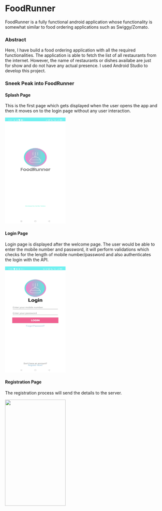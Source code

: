 # FoodRunner
FoodRunner is a fully functional android application whose functionality is somewhat similar to food ordering applications such as Swiggy/Zomato.
### Abstract
Here, I have build a food ordering application with all the required functionalities. The application is able to fetch the list of all restaurants from the internet. However, the name of restaurants or dishes availabe are just for show and do not have any actual presence. I used Android Studio to develop this project.
### Sneek Peak into FoodRunner
<h4>Splash Page</h4>
<p>This is the first page which gets displayed when the user opens the app and then it moves on to the login page without any user interaction.</p>
<img src="https://github.com/Vartika2187/FoodRunner/blob/master/Img1.jpg" width="200px" height="350px"/>
<h4>Login Page</h4>
<p>Login page is displayed after the welcome page. The user would be able to enter the mobile number and password, it will perform validations which checks for the length of mobile number/password and also authenticates the login with the API.</p>
<img src="https://github.com/Vartika2187/FoodRunner/blob/master/Img3.jpg" width="200px" height="350px"/>
<h4>Registration Page</h4>
<p>The registration process will send the details to the server.</p>
<img src="https://github.com/Vartika2187/FoodRunner/blob/master/Img2.jpg" width="200px" height="350px"/>
 

